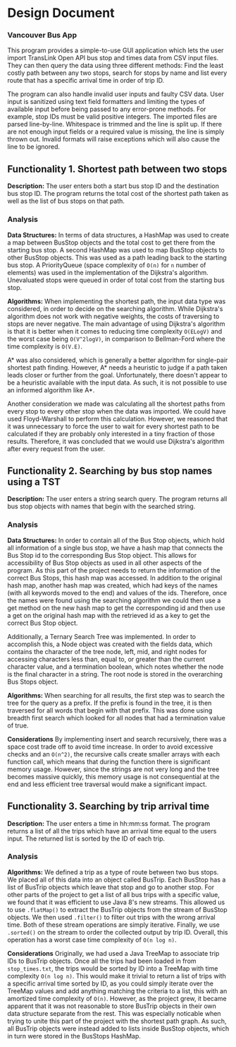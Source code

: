 
# Design Document
### Vancouver Bus App

This program provides a simple-to-use GUI application which lets the user import TransLink Open API
bus stop and times data from CSV input files. They can then query the data using three different
methods: Find the least costly path between any two stops, search for stops by name and list every
route that has a specific arrival time in order of trip ID.

The program can also handle invalid user inputs and faulty CSV data. User input is sanitized using
text field formatters and limiting the types of available input before being passed to any
error-prone methods. For example, stop IDs must be valid positive integers. The imported files are
parsed line-by-line. Whitespace is trimmed and the line is split up. If there are not enough input
fields or a required value is missing, the line is simply thrown out. Invalid formats will raise
exceptions which will also cause the line to be ignored.

## Functionality 1. Shortest path between two stops

**Description:** The user enters both a start bus stop ID and the
destination bus stop ID. The program returns the total cost of the shortest
path taken as well as the list of bus stops on that path.

### Analysis

**Data Structures:**
In terms of data structures, a HashMap was used to create a map between BusStop objects and the
total cost to get there from the starting bus stop. A second HashMap was used to map BusStop
objects to other BusStop objects. This was used as a path leading back to the starting bus stop.
A PriorityQueue (space complexity of `O(n)` for `n` number of elements) was used in the
implementation of the Dijkstra's algorithm. Unevaluated stops were queued in order of total
cost from the starting bus stop.

**Algorithms:**
When implementing the shortest path, the input data type was considered, in order to
decide on the searching algorithm. While Dijkstra's algorithm does not work with negative
weights, the costs of traversing to stops are never negative. The main advantage of using
Dijkstra's algorithm is that it is better when it comes to reducing time complexity `O(ELogV)`
and the worst case being `O(V^2logV)`, in comparison to Bellman-Ford where the time complexity
is `O(V.E)`.

A* was also considered, which is generally a better algorithm for single-pair shortest path
finding. However, A* needs a heuristic to judge if a path taken leads closer or further from the
goal. Unfortunately, there doesn't appear to be a heuristic available with the input data.
As such, it is not possible to use an informed algorithm like A*.

Another consideration we made was calculating all the shortest paths from every stop to every
other stop when the data was imported. We could have used Floyd-Warshall to perform this
calculation. However, we reasoned that it was unnecessary to force the user to wait for every
shortest path to be calculated if they are probably only interested in a tiny fraction of those
results. Therefore, it was concluded that we would use Dijkstra's algorithm after every request
from the user.

## Functionality 2. Searching by bus stop names using a TST

**Description:** The user enters a string search query. The program
returns all bus stop objects with names that begin with the searched string.

### Analysis

**Data Structures:**
In order to contain all of the Bus Stop objects, which hold all information of a single
bus stop, we have a hash map that connects the Bus Stop id to the corresponding Bus Stop
object. This allows for accessibility of Bus Stop objects as used in all other aspects of
the program. As this part of the project needs to return the information of the correct
Bus Stops, this hash map was accessed. In addition to the original hash map, another hash
map was created, which had keys of the names (with all keywords moved to the end) and values
of the ids. Therefore, once the names were found using the searching algorithm we could then
use a get method on the new hash map to get the corresponding id and then use a get on the
original hash map with the retrieved id as a key to get the correct Bus Stop object.

Additionally, a Ternary Search Tree was implemented. In order to accomplish this, a Node
object was created with the fields data, which contains the character of the tree node,
left, mid, and right nodes for accessing characters less than, equal to, or greater than
the current character value, and a termination boolean, which notes whether the node is
the final character in a string. The root node is stored in the overarching Bus Stops object.

**Algorithms:**
When searching for all results, the first step was to search the tree for the query as a
prefix. If the prefix is found in the tree, it is then traversed for all words that begin
with that prefix. This was done using breadth first search which looked for all nodes that
had a termination value of true.

**Considerations**
By implementing insert and search recursively, there was a space cost trade off to avoid
time increase. In order to avoid excessive checks and an `O(n^2)`, the recursive calls create
smaller arrays with each function call, which means that during the function there is
significant memory usage. However, since the strings are not very long and the tree becomes
massive quickly, this memory usage is not consequential at the end and less efficient tree traversal
would make a significant impact.

## Functionality 3. Searching by trip arrival time

**Description:** The user enters a time in hh:mm:ss format. The program returns a list
of all the trips which have an arrival time equal to the users input. The returned list
is sorted by the ID of each trip.

### Analysis

**Algorithms:**
We defined a trip as a type of route between two bus stops. We placed all of this data
into an object called BusTrip. Each BusStop has a list of BusTrip objects which leave that
stop and go to another stop. For other parts of the project to get a list of all bus trips
with a specific value, we found that it was efficient to use Java 8's new streams. This
allowed us to use `.flatMap()` to extract the BusTrip objects from the stream of BusStop
objects. We then used `.filter()` to filter out trips with the wrong arrival time. Both
of these stream operations are simply iterative. Finally, we use `.sorted()` on the stream
to order the collected output by trip ID. Overall, this operation has a worst case time
complexity of `O(n log n)`.

**Considerations**
Originally, we had used a Java TreeMap to associate trip IDs to BusTrip objects. Once all
the trips had been loaded in from `stop_times.txt`, the trips would be sorted by ID into a
TreeMap with time complexity `O(n log n)`. This would make it trivial to return a list of trips
with a specific arrival time sorted by ID, as you could simply iterate over the TreeMap values
and add anything matching the criteria to a list, this with an amortized time complexity of `O(n)`.
However, as the project grew, it became apparent that it was not reasonable to store
BusTrip objects in their own data structure separate from the rest. This was especially noticable
when trying to unite this part of the project with the shortest path graph. As such, all BusTrip
objects were instead added to lists inside BusStop objects, which in turn were stored in
the BusStops HashMap.

